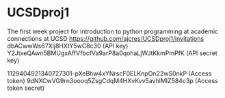 # UCSDproj1
The first week project for introduction to python programming at academic connections at UCSD
https://github.com/ajcres/UCSDproj1/invitations
dbACwwWs67Xlj8HXtY5wC8c30 (API key)
Y2JtxeQAwn5BMUgxAffVfbcfVa9arP8a0qohaLjWJtKkmPmPfK (API secret key)

1129404921340727301-pXeBhw4xYNrscF0ELKnpOn22wS0nkP (Access token)
9dNXCwVG9rn3oooq5ZsgCdqM4HXvKvv5avhlMIZ584c3p (Access token secret)
